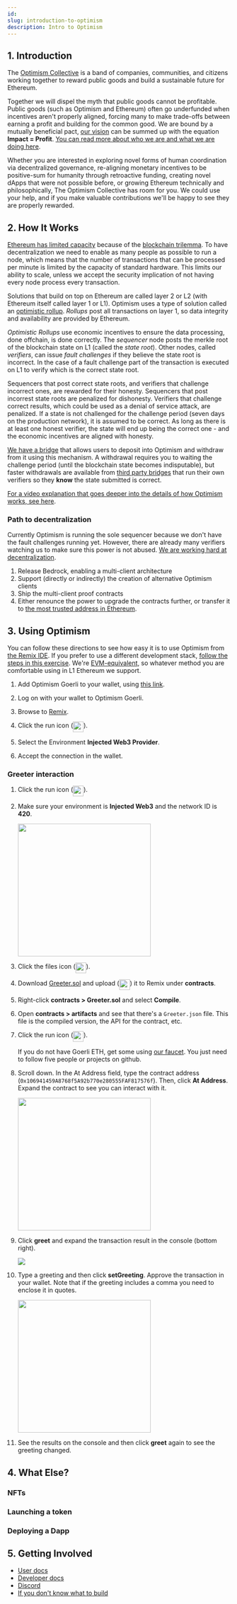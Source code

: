 ```yaml
---
id: 
slug: introduction-to-optimism
description: Intro to Optimism
---
```



<Section name="1. Introduction" description="Introduction to Optimism">

## 1. Introduction
  
The [Optimism Collective](https://app.optimism.io/announcement) is a band of companies, communities, and citizens working together to reward public goods and build a sustainable future for Ethereum.

Together we will dispel the myth that public goods cannot be profitable. Public goods (such as Optimism and Ethereum) often go underfunded when incentives aren't properly aligned, forcing many to make trade-offs between earning a profit and building for the common good. We are bound by a mutually beneficial pact, [our vision](https://www.optimism.io/vision) can be summed up with the equation **Impact = Profit**.
[You can read more about who we are and what we are doing here](http://localhost:8080/docs/governance/#how-can-we-achieve-this).

Whether you are interested in exploring novel forms of human coordination via decentralized governance, re-aligning monetary incentives to be positive-sum for humanity through retroactive funding, creating novel dApps that were not possible before, or growing Ethereum technically and philosophically, The Optimism Collective has room for you.
We could use your help, and if you make valuable contributions we'll be happy to see they are properly rewarded.
  
</Section>

<Section name="2. How It Works" description="What are optimistic rollups, and how Optimism offers Ethereum-level security at a fraction of the cost">
  
## 2. How It Works
  
[Ethereum has limited capacity](https://ethereum.org/en/layer-2/) because of the [blockchain trilemma](https://medium.com/certik/the-blockchain-trilemma-decentralized-scalable-and-secure-e9d8c41a87b3). 
To have decentralization we need to enable as many people as possible to run a node, which means that the number of transactions that can be processed per minute is limited by the capacity of standard hardware. 
This limits our ability to scale, unless we accept the security implication of not having every node process every transaction.

Solutions that build on top on Ethereum are called layer 2 or L2 (with Ethereum itself called layer 1 or L1). 
Optimism uses a type of solution called an [optimistic rollup](https://ethereum.org/en/developers/docs/scaling/optimistic-rollups/).
*Rollups* post all transactions on layer 1, so data integrity and availability are provided by Ethereum. 
 
*Optimistic Rollups* use economic incentives to ensure the data processing, done offchain, is done correctly. 
The *sequencer* node posts the merkle root of the blockchain state on L1 (called the *state root*).
Other nodes, called *verifiers*, can issue *fault challenges* if they believe the state root is incorrect.
In the case of a fault challenge part of the transaction is executed on L1 to verify which is the correct state root.
  
Sequencers that post correct state roots, and verifiers that challenge incorrect ones, are rewarded for their honesty.
Sequencers that post incorrest state roots are penalized for dishonesty.
Verifiers that challenge correct results, which could be used as a denial of service attack, are penalized.
If a state is not challenged for the challenge period (seven days on the production network), it is assumed to be correct. 
As long as there is at least one honest verifier, the state will end up being the correct one - and the economic incentives are aligned with honesty. 
  
[We have a bridge](https://app.optimism.io/bridge) that allows users to deposit into Optimism and withdraw from it using this mechanism.
A withdrawal requires you to waiting the challenge period (until the blockchain state becomes indisputable), but faster withdrawals are available from [third party bridges](https://www.optimism.io/apps/bridges) that run their own verifiers so they **know** the state submitted is correct. 
 
[For a video explanation that goes deeper into the details of how Optimism works, see here](https://www.youtube.com/watch?v=f4YkMj3Vijs).

### Path to decentralization

Currently Optimism is running the sole sequencer because we don't have the fault challenges running yet.
However, there are already many verifiers watching us to make sure this power is not abused.
[We are working hard at decentralization](https://medium.com/ethereum-optimism/our-pragmatic-path-to-decentralization-cb5805ca43c1).

1. Release Bedrock, enabling a multi-client architecture
2. Support (directly or indirectly) the creation of alternative Optimism clients
3. Ship the multi-client proof contracts
4. Either renounce the power to upgrade the contracts further, or transfer it to [the most trusted address in Ethereum](https://etherscan.io/address/0x0000000000000000000000000000000000000000).
  
</Section>

<Section name="3. Using Optimism" description="A simple exercise to use the Optimism network">  
  
## 3. Using Optimism
  

You can follow these directions to see how easy it is to use Optimism from [the Remix IDE](https://remix.ethereum.org/). 
If you prefer to use a different development stack, [follow the steps in this exercise](https://github.com/ethereum-optimism/optimism-tutorial/tree/main/getting-started).
We're [EVM-equivalent](https://medium.com/ethereum-optimism/introducing-evm-equivalence-5c2021deb306), so whatever method you are comfortable using in L1 Ethereum we support.
  
1. Add Optimism Goerli to your wallet, using [this link](https://chainid.link/?network=optimism-goerli).

1. Log on with your wallet to Optimism Goerli.

1. Browse to [Remix](https://remix.ethereum.org/).
1. Click the run icon (<img src="assets/remix-run-icon.png" height="24" valign="top" />).
1. Select the Environment **Injected Web3 Provider**.
1. Accept the connection in the wallet.

### Greeter interaction

1. Click the run icon (<img src="assets/remix-run-icon.png" height="24" valign="top" />).

1. Make sure your environment is **Injected Web3** and the network ID is **420**.

   <img src="assets/remix-env.png" width="300" />

1. Click the files icon (<img src="assets/remix-files-icon.png" height="24" valign="top" />).

1. Download [Greeter.sol](contracts/Greeter.sol) and upload (<img src="assets/remix-upload-icon.png" height="24" valign="top" />) it to Remix under **contracts**.

1. Right-click **contracts > Greeter.sol** and select **Compile**.

1. Open **contracts > artifacts** and see that there's a `Greeter.json` file. This file is the compiled version, the API for the contract, etc.

1. Click the run icon (<img src="assets/remix-run-icon.png" height="24" valign="top" />).

   If you do not have Goerli ETH, get some using [our faucet](https://optimismfaucet.xyz/).
   You just need to follow five people or projects on github.

1. Scroll down. 
   In the At Address field, type the contract address (`0x106941459A8768f5A92b770e280555FAF817576f`).
   Then, click **At Address**. 
   Expand the contract to see you can interact with it.

   <img src="assets/remix-connect.png" width="300" />

1. Click **greet** and expand the transaction result in the console (bottom right).

   ![](assets/remix-query.png)

1. Type a greeting and then click **setGreeting**. Approve the transaction in your wallet. 
   Note that if the greeting includes a comma you need to enclose it in quotes.

   <img src="assets/remix-tx.png" width="300" />

1. See the results on the console and then click **greet** again to see the greeting changed.   

</Section>

<Section name="4. What Else?" description="Other things you can do on Optimism">  

## 4. What Else?  
  
### NFTs
  
### Launching a token
  
### Deploying a Dapp  

</Section>

<Section name="5. Getting Involved" description="Ways to get involved with Optimism">   
  
## 5. Getting Involved  
  
- [User docs](https://help.optimism.io/hc/en-us)
- [Developer docs](https://community.optimism.io/)
- [Discord](https://discord-gateway.optimism.io/)
- [If you don't know what to build]()
  
</Section>  
  
